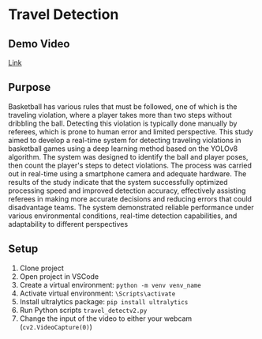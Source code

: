 # Travel Detection

## Demo Video
[Link](https://drive.google.com/file/d/11RtiZ6z89I6QOKA9DQJCgK8H-CPVFWta/view)


## Purpose
Basketball has various rules that must be followed, one of which is the traveling violation, where a player takes more than two steps without dribbling the ball. Detecting this violation is typically done manually by referees, which is prone to human error and limited perspective. This study aimed to develop a real-time system for detecting traveling violations in basketball games using a deep learning method based on the YOLOv8 algorithm. The system was designed to identify the ball and player poses, then count the player's steps to detect violations. The process was carried out in real-time using a smartphone camera and adequate hardware. The results of the study indicate that the system successfully optimized processing speed and improved detection accuracy, effectively assisting referees in making more accurate decisions and reducing errors that could disadvantage teams. The system demonstrated reliable performance under various environmental conditions, real-time detection capabilities, and adaptability to different perspectives


## Setup
1. Clone project
2. Open project in VSCode
3. Create a virtual environment: `python -m venv venv_name`
4. Activate virtual environment: `\Scripts\activate`
5. Install ultralytics package: `pip install ultralytics`
6. Run Python scripts `travel_detectv2.py` 
7. Change the input of the video to either your webcam (`cv2.VideoCapture(0)`)
